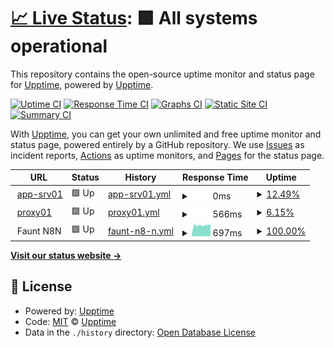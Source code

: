 # [📈 Live Status](https://demo.upptime.js.org): <!--live status--> **🟩 All systems operational**

This repository contains the open-source uptime monitor and status page for [Upptime](https://upptime.js.org), powered by [Upptime](https://github.com/upptime/upptime).

[![Uptime CI](https://github.com/patrickc-sb/upptime-status/workflows/Uptime%20CI/badge.svg)](https://github.com/patrickc-sb/upptime-status/actions?query=workflow%3A%22Uptime+CI%22)
[![Response Time CI](https://github.com/patrickc-sb/upptime-status/workflows/Response%20Time%20CI/badge.svg)](https://github.com/patrickc-sb/upptime-status/actions?query=workflow%3A%22Response+Time+CI%22)
[![Graphs CI](https://github.com/patrickc-sb/upptime-status/workflows/Graphs%20CI/badge.svg)](https://github.com/patrickc-sb/upptime-status/actions?query=workflow%3A%22Graphs+CI%22)
[![Static Site CI](https://github.com/patrickc-sb/upptime-status/workflows/Static%20Site%20CI/badge.svg)](https://github.com/patrickc-sb/upptime-status/actions?query=workflow%3A%22Static+Site+CI%22)
[![Summary CI](https://github.com/patrickc-sb/upptime-status/workflows/Summary%20CI/badge.svg)](https://github.com/patrickc-sb/upptime-status/actions?query=workflow%3A%22Summary+CI%22)

With [Upptime](https://upptime.js.org), you can get your own unlimited and free uptime monitor and status page, powered entirely by a GitHub repository. We use [Issues](https://github.com/upptime/upptime/issues) as incident reports, [Actions](https://github.com/patrickc-sb/upptime-status/actions) as uptime monitors, and [Pages](https://demo.upptime.js.org) for the status page.

<!--start: status pages-->
<!-- This summary is generated by Upptime (https://github.com/upptime/upptime) -->
<!-- Do not edit this manually, your changes will be overwritten -->
<!-- prettier-ignore -->
| URL | Status | History | Response Time | Uptime |
| --- | ------ | ------- | ------------- | ------ |
| <img alt="" src="https://favicons.githubusercontent.com/null" height="13"> [app-srv01](116.203.202.135) | 🟩 Up | [app-srv01.yml](https://github.com/patrickc-sb/uptime-status/commits/HEAD/history/app-srv01.yml) | <details><summary><img alt="Response time graph" src="./graphs/app-srv01/response-time-week.png" height="20"> 0ms</summary><br><a href="https://faunt-status.scriptbased.cloud/history/app-srv01"><img alt="Response time 0" src="https://img.shields.io/endpoint?url=https%3A%2F%2Fraw.githubusercontent.com%2Fpatrickc-sb%2Fuptime-status%2FHEAD%2Fapi%2Fapp-srv01%2Fresponse-time.json"></a><br><a href="https://faunt-status.scriptbased.cloud/history/app-srv01"><img alt="24-hour response time 0" src="https://img.shields.io/endpoint?url=https%3A%2F%2Fraw.githubusercontent.com%2Fpatrickc-sb%2Fuptime-status%2FHEAD%2Fapi%2Fapp-srv01%2Fresponse-time-day.json"></a><br><a href="https://faunt-status.scriptbased.cloud/history/app-srv01"><img alt="7-day response time 0" src="https://img.shields.io/endpoint?url=https%3A%2F%2Fraw.githubusercontent.com%2Fpatrickc-sb%2Fuptime-status%2FHEAD%2Fapi%2Fapp-srv01%2Fresponse-time-week.json"></a><br><a href="https://faunt-status.scriptbased.cloud/history/app-srv01"><img alt="30-day response time 0" src="https://img.shields.io/endpoint?url=https%3A%2F%2Fraw.githubusercontent.com%2Fpatrickc-sb%2Fuptime-status%2FHEAD%2Fapi%2Fapp-srv01%2Fresponse-time-month.json"></a><br><a href="https://faunt-status.scriptbased.cloud/history/app-srv01"><img alt="1-year response time 0" src="https://img.shields.io/endpoint?url=https%3A%2F%2Fraw.githubusercontent.com%2Fpatrickc-sb%2Fuptime-status%2FHEAD%2Fapi%2Fapp-srv01%2Fresponse-time-year.json"></a></details> | <details><summary><a href="https://faunt-status.scriptbased.cloud/history/app-srv01">12.49%</a></summary><a href="https://faunt-status.scriptbased.cloud/history/app-srv01"><img alt="All-time uptime 12.49%" src="https://img.shields.io/endpoint?url=https%3A%2F%2Fraw.githubusercontent.com%2Fpatrickc-sb%2Fuptime-status%2FHEAD%2Fapi%2Fapp-srv01%2Fuptime.json"></a><br><a href="https://faunt-status.scriptbased.cloud/history/app-srv01"><img alt="24-hour uptime 12.49%" src="https://img.shields.io/endpoint?url=https%3A%2F%2Fraw.githubusercontent.com%2Fpatrickc-sb%2Fuptime-status%2FHEAD%2Fapi%2Fapp-srv01%2Fuptime-day.json"></a><br><a href="https://faunt-status.scriptbased.cloud/history/app-srv01"><img alt="7-day uptime 12.49%" src="https://img.shields.io/endpoint?url=https%3A%2F%2Fraw.githubusercontent.com%2Fpatrickc-sb%2Fuptime-status%2FHEAD%2Fapi%2Fapp-srv01%2Fuptime-week.json"></a><br><a href="https://faunt-status.scriptbased.cloud/history/app-srv01"><img alt="30-day uptime 12.49%" src="https://img.shields.io/endpoint?url=https%3A%2F%2Fraw.githubusercontent.com%2Fpatrickc-sb%2Fuptime-status%2FHEAD%2Fapi%2Fapp-srv01%2Fuptime-month.json"></a><br><a href="https://faunt-status.scriptbased.cloud/history/app-srv01"><img alt="1-year uptime 12.49%" src="https://img.shields.io/endpoint?url=https%3A%2F%2Fraw.githubusercontent.com%2Fpatrickc-sb%2Fuptime-status%2FHEAD%2Fapi%2Fapp-srv01%2Fuptime-year.json"></a></details>
| <img alt="" src="https://favicons.githubusercontent.com/proxy01.scriptbased.cloud" height="13"> [proxy01](https://proxy01.scriptbased.cloud) | 🟩 Up | [proxy01.yml](https://github.com/patrickc-sb/uptime-status/commits/HEAD/history/proxy01.yml) | <details><summary><img alt="Response time graph" src="./graphs/proxy01/response-time-week.png" height="20"> 566ms</summary><br><a href="https://faunt-status.scriptbased.cloud/history/proxy01"><img alt="Response time 566" src="https://img.shields.io/endpoint?url=https%3A%2F%2Fraw.githubusercontent.com%2Fpatrickc-sb%2Fuptime-status%2FHEAD%2Fapi%2Fproxy01%2Fresponse-time.json"></a><br><a href="https://faunt-status.scriptbased.cloud/history/proxy01"><img alt="24-hour response time 566" src="https://img.shields.io/endpoint?url=https%3A%2F%2Fraw.githubusercontent.com%2Fpatrickc-sb%2Fuptime-status%2FHEAD%2Fapi%2Fproxy01%2Fresponse-time-day.json"></a><br><a href="https://faunt-status.scriptbased.cloud/history/proxy01"><img alt="7-day response time 566" src="https://img.shields.io/endpoint?url=https%3A%2F%2Fraw.githubusercontent.com%2Fpatrickc-sb%2Fuptime-status%2FHEAD%2Fapi%2Fproxy01%2Fresponse-time-week.json"></a><br><a href="https://faunt-status.scriptbased.cloud/history/proxy01"><img alt="30-day response time 566" src="https://img.shields.io/endpoint?url=https%3A%2F%2Fraw.githubusercontent.com%2Fpatrickc-sb%2Fuptime-status%2FHEAD%2Fapi%2Fproxy01%2Fresponse-time-month.json"></a><br><a href="https://faunt-status.scriptbased.cloud/history/proxy01"><img alt="1-year response time 566" src="https://img.shields.io/endpoint?url=https%3A%2F%2Fraw.githubusercontent.com%2Fpatrickc-sb%2Fuptime-status%2FHEAD%2Fapi%2Fproxy01%2Fresponse-time-year.json"></a></details> | <details><summary><a href="https://faunt-status.scriptbased.cloud/history/proxy01">6.15%</a></summary><a href="https://faunt-status.scriptbased.cloud/history/proxy01"><img alt="All-time uptime 6.15%" src="https://img.shields.io/endpoint?url=https%3A%2F%2Fraw.githubusercontent.com%2Fpatrickc-sb%2Fuptime-status%2FHEAD%2Fapi%2Fproxy01%2Fuptime.json"></a><br><a href="https://faunt-status.scriptbased.cloud/history/proxy01"><img alt="24-hour uptime 6.15%" src="https://img.shields.io/endpoint?url=https%3A%2F%2Fraw.githubusercontent.com%2Fpatrickc-sb%2Fuptime-status%2FHEAD%2Fapi%2Fproxy01%2Fuptime-day.json"></a><br><a href="https://faunt-status.scriptbased.cloud/history/proxy01"><img alt="7-day uptime 6.15%" src="https://img.shields.io/endpoint?url=https%3A%2F%2Fraw.githubusercontent.com%2Fpatrickc-sb%2Fuptime-status%2FHEAD%2Fapi%2Fproxy01%2Fuptime-week.json"></a><br><a href="https://faunt-status.scriptbased.cloud/history/proxy01"><img alt="30-day uptime 6.15%" src="https://img.shields.io/endpoint?url=https%3A%2F%2Fraw.githubusercontent.com%2Fpatrickc-sb%2Fuptime-status%2FHEAD%2Fapi%2Fproxy01%2Fuptime-month.json"></a><br><a href="https://faunt-status.scriptbased.cloud/history/proxy01"><img alt="1-year uptime 6.15%" src="https://img.shields.io/endpoint?url=https%3A%2F%2Fraw.githubusercontent.com%2Fpatrickc-sb%2Fuptime-status%2FHEAD%2Fapi%2Fproxy01%2Fuptime-year.json"></a></details>
| <img alt="" src="https://favicons.githubusercontent.com/null" height="13"> Faunt N8N | 🟩 Up | [faunt-n8-n.yml](https://github.com/patrickc-sb/uptime-status/commits/HEAD/history/faunt-n8-n.yml) | <details><summary><img alt="Response time graph" src="./graphs/faunt-n8-n/response-time-week.png" height="20"> 697ms</summary><br><a href="https://faunt-status.scriptbased.cloud/history/faunt-n8-n"><img alt="Response time 697" src="https://img.shields.io/endpoint?url=https%3A%2F%2Fraw.githubusercontent.com%2Fpatrickc-sb%2Fuptime-status%2FHEAD%2Fapi%2Ffaunt-n8-n%2Fresponse-time.json"></a><br><a href="https://faunt-status.scriptbased.cloud/history/faunt-n8-n"><img alt="24-hour response time 697" src="https://img.shields.io/endpoint?url=https%3A%2F%2Fraw.githubusercontent.com%2Fpatrickc-sb%2Fuptime-status%2FHEAD%2Fapi%2Ffaunt-n8-n%2Fresponse-time-day.json"></a><br><a href="https://faunt-status.scriptbased.cloud/history/faunt-n8-n"><img alt="7-day response time 697" src="https://img.shields.io/endpoint?url=https%3A%2F%2Fraw.githubusercontent.com%2Fpatrickc-sb%2Fuptime-status%2FHEAD%2Fapi%2Ffaunt-n8-n%2Fresponse-time-week.json"></a><br><a href="https://faunt-status.scriptbased.cloud/history/faunt-n8-n"><img alt="30-day response time 697" src="https://img.shields.io/endpoint?url=https%3A%2F%2Fraw.githubusercontent.com%2Fpatrickc-sb%2Fuptime-status%2FHEAD%2Fapi%2Ffaunt-n8-n%2Fresponse-time-month.json"></a><br><a href="https://faunt-status.scriptbased.cloud/history/faunt-n8-n"><img alt="1-year response time 697" src="https://img.shields.io/endpoint?url=https%3A%2F%2Fraw.githubusercontent.com%2Fpatrickc-sb%2Fuptime-status%2FHEAD%2Fapi%2Ffaunt-n8-n%2Fresponse-time-year.json"></a></details> | <details><summary><a href="https://faunt-status.scriptbased.cloud/history/faunt-n8-n">100.00%</a></summary><a href="https://faunt-status.scriptbased.cloud/history/faunt-n8-n"><img alt="All-time uptime 100.00%" src="https://img.shields.io/endpoint?url=https%3A%2F%2Fraw.githubusercontent.com%2Fpatrickc-sb%2Fuptime-status%2FHEAD%2Fapi%2Ffaunt-n8-n%2Fuptime.json"></a><br><a href="https://faunt-status.scriptbased.cloud/history/faunt-n8-n"><img alt="24-hour uptime 100.00%" src="https://img.shields.io/endpoint?url=https%3A%2F%2Fraw.githubusercontent.com%2Fpatrickc-sb%2Fuptime-status%2FHEAD%2Fapi%2Ffaunt-n8-n%2Fuptime-day.json"></a><br><a href="https://faunt-status.scriptbased.cloud/history/faunt-n8-n"><img alt="7-day uptime 100.00%" src="https://img.shields.io/endpoint?url=https%3A%2F%2Fraw.githubusercontent.com%2Fpatrickc-sb%2Fuptime-status%2FHEAD%2Fapi%2Ffaunt-n8-n%2Fuptime-week.json"></a><br><a href="https://faunt-status.scriptbased.cloud/history/faunt-n8-n"><img alt="30-day uptime 100.00%" src="https://img.shields.io/endpoint?url=https%3A%2F%2Fraw.githubusercontent.com%2Fpatrickc-sb%2Fuptime-status%2FHEAD%2Fapi%2Ffaunt-n8-n%2Fuptime-month.json"></a><br><a href="https://faunt-status.scriptbased.cloud/history/faunt-n8-n"><img alt="1-year uptime 100.00%" src="https://img.shields.io/endpoint?url=https%3A%2F%2Fraw.githubusercontent.com%2Fpatrickc-sb%2Fuptime-status%2FHEAD%2Fapi%2Ffaunt-n8-n%2Fuptime-year.json"></a></details>

<!--end: status pages-->

[**Visit our status website →**](https://demo.upptime.js.org)

## 📄 License

- Powered by: [Upptime](https://github.com/upptime/upptime)
- Code: [MIT](./LICENSE) © [Upptime](https://upptime.js.org)
- Data in the `./history` directory: [Open Database License](https://opendatacommons.org/licenses/odbl/1-0/)
